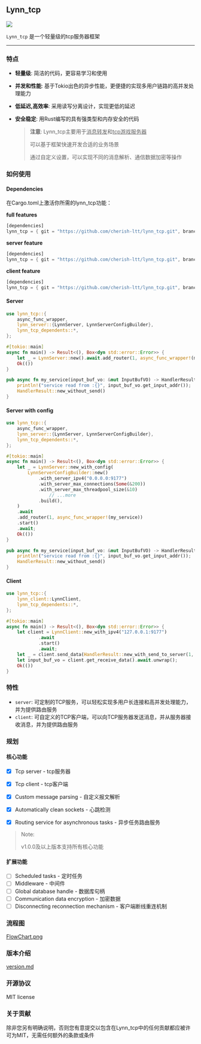 ## Lynn_tcp

![](https://camo.githubusercontent.com/6581c31c16c1b13ddc2efb92e2ad69a93ddc4a92fd871ff15d401c4c6c9155a4/68747470733a2f2f696d672e736869656c64732e696f2f62616467652f6c6963656e73652d4d49542d626c75652e737667)

`Lynn_tcp` 是一个轻量级的tcp服务器框架

------

### 特点

- **轻量级**: 简洁的代码，更容易学习和使用

- **并发和性能**: 基于Tokio出色的异步性能，更便捷的实现多用户链路的高并发处理能力

- **低延迟,高效率**: 采用读写分离设计，实现更低的延迟

- **安全稳定**: 用Rust编写的具有强类型和内存安全的代码

  > **注意**: Lynn_tcp主要用于<u>消息转发</u>和<u>tcp游戏服务器</u>
  >
  > 可以基于框架快速开发合适的业务场景
  >
  > 通过自定义设置，可以实现不同的消息解析、通信数据加密等操作

### 如何使用

#### Dependencies

在Cargo.toml上激活你所需的lynn_tcp功能：

**full features**

```rust
[dependencies]
lynn_tcp = { git = "https://github.com/cherish-ltt/lynn_tcp.git", branch = "main" }
```

**server feature**

```rust
[dependencies]
lynn_tcp = { git = "https://github.com/cherish-ltt/lynn_tcp.git", branch = "main", features = "server" }
```

**client feature**

```rust
[dependencies]
lynn_tcp = { git = "https://github.com/cherish-ltt/lynn_tcp.git", branch = "main", features = "client" }
```

#### Server

```rust
use lynn_tcp::{
    async_func_wrapper,
    lynn_server::{LynnServer, LynnServerConfigBuilder},
    lynn_tcp_dependents::*,
};

#[tokio::main]
async fn main() -> Result<(), Box<dyn std::error::Error>> {
    let _ = LynnServer::new().await.add_router(1, async_func_wrapper!(my_service)).start().await;
    Ok(())
}

pub async fn my_service(input_buf_vo: &mut InputBufVO) -> HandlerResult {
    println!("service read from :{}", input_buf_vo.get_input_addr());
    HandlerResult::new_without_send()
}
```

#### Server with config

```rust
use lynn_tcp::{
    async_func_wrapper,
    lynn_server::{LynnServer, LynnServerConfigBuilder},
    lynn_tcp_dependents::*,
};

#[tokio::main]
async fn main() -> Result<(), Box<dyn std::error::Error>> {
    let _ = LynnServer::new_with_config(
        LynnServerConfigBuilder::new()
            .with_server_ipv4("0.0.0.0:9177")
            .with_server_max_connections(Some(&200))
            .with_server_max_threadpool_size(&10)
      			// ...more
            .build(),
    )
    .await
    .add_router(1, async_func_wrapper!(my_service))
    .start()
    .await;
    Ok(())
}

pub async fn my_service(input_buf_vo: &mut InputBufVO) -> HandlerResult {
    println!("service read from :{}", input_buf_vo.get_input_addr());
    HandlerResult::new_without_send()
}
```

#### Client

```rust
use lynn_tcp::{
    lynn_client::LynnClient,
    lynn_tcp_dependents::*,
};

#[tokio::main]
async fn main() -> Result<(), Box<dyn std::error::Error>> {
    let client = LynnClient::new_with_ipv4("127.0.0.1:9177")
            .await
            .start()
            .await;
    let _ = client.send_data(HandlerResult::new_with_send_to_server(1, "hello".into())).await;
    let input_buf_vo = client.get_receive_data().await.unwrap();
    Ok(())
}
```

### 特性

- `server`: 可定制的TCP服务，可以轻松实现多用户长连接和高并发处理能力，并为提供路由服务
- `client`: 可自定义的TCP客户端，可以向TCP服务器发送消息，并从服务器接收消息，并为提供路由服务

### 规划

#### 核心功能

- [x] Tcp server - tcp服务器

- [x] Tcp client - tcp客户端

- [x] Custom message parsing - 自定义报文解析

- [x] Automatically clean sockets - 心跳检测

- [x] Routing service for asynchronous tasks - 异步任务路由服务

> Note:
>
> v1.0.0及以上版本支持所有核心功能

#### 扩展功能

- [ ] Scheduled tasks - 定时任务
- [ ] Middleware - 中间件
- [ ] Global database handle - 数据库句柄
- [ ] Communication data encryption - 加密数据
- [ ] Disconnecting reconnection mechanism - 客户端断线重连机制

### 流程图

[FlowChart.png](https://github.com/cherish-ltt/lynn_tcp/blob/main/FlowChart.png)

### 版本介绍

[version.md](https://github.com/cherish-ltt/lynn_tcp/blob/main/version.md)

### 开源协议

MIT license

### 关于贡献

除非您另有明确说明，否则您有意提交以包含在Lynn_tcp中的任何贡献都应被许可为MIT，无需任何额外的条款或条件
